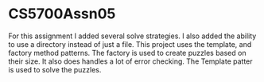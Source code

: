 # CS5700Assn05

For this assignment I added several solve strategies.
I also added the ability to use a directory instead of just a file.
This project uses the template, and factory method patterns.
The factory is used to create puzzles based on their size. It also does handles a lot of error checking.
The Template patter is used to solve the puzzles. 
